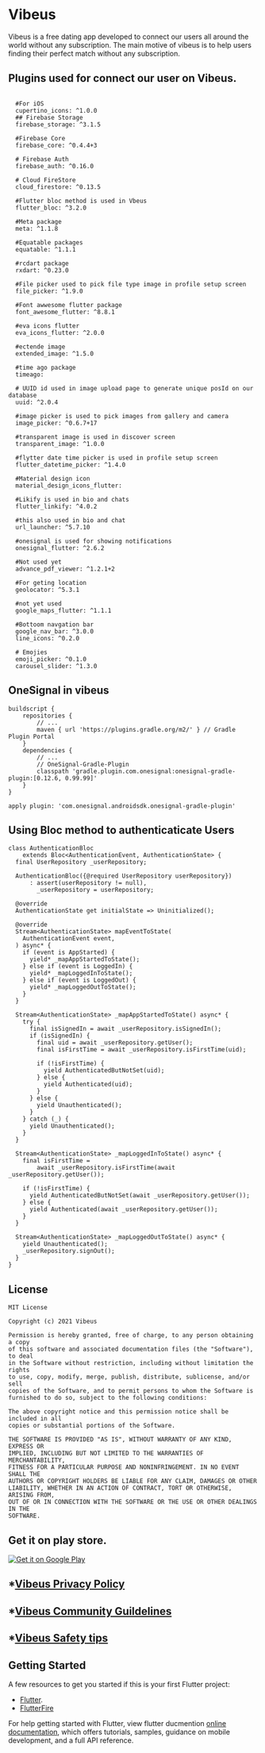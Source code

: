 # Vibeus
Vibeus is a free dating app developed to connect our users all around the world without any subscription.
The main motive of vibeus is to help users finding their perfect match without any subscription.


## Plugins used for connect our user on Vibeus.
```Pluguns Used in Vibeus
  
  #For iOS
  cupertino_icons: ^1.0.0
  ## Firebase Storage
  firebase_storage: ^3.1.5
  
  #Firebase Core
  firebase_core: ^0.4.4+3
  
  # Firebase Auth
  firebase_auth: ^0.16.0
  
  # Cloud FireStore
  cloud_firestore: ^0.13.5
  
  #Flutter bloc method is used in Vbeus
  flutter_bloc: ^3.2.0
  
  #Meta package
  meta: ^1.1.8
  
  #Equatable packages
  equatable: ^1.1.1
  
  #rcdart package
  rxdart: ^0.23.0
  
  #File picker used to pick file type image in profile setup screen
  file_picker: ^1.9.0
  
  #Font awwesome flutter package
  font_awesome_flutter: ^8.8.1
  
  #eva icons flutter
  eva_icons_flutter: ^2.0.0
  
  #ectende image
  extended_image: ^1.5.0
  
  #time ago package
  timeago: 
  
  # UUID id used in image upload page to generate unique posId on our database
  uuid: ^2.0.4
  
  #image picker is used to pick images from gallery and camera
  image_picker: ^0.6.7+17
  
  #transparent image is used in discover screen
  transparent_image: ^1.0.0
  
  #flytter date time picker is used in profile setup screen
  flutter_datetime_picker: ^1.4.0
  
  #Material design icon
  material_design_icons_flutter:
  
  #Likify is used in bio and chats
  flutter_linkify: ^4.0.2
  
  #this also used in bio and chat
  url_launcher: ^5.7.10
  
  #onesignal is used for showing notifications
  onesignal_flutter: ^2.6.2
  
  #Not used yet
  advance_pdf_viewer: ^1.2.1+2
  
  #For geting location 
  geolocator: ^5.3.1
  
  #not yet used
  google_maps_flutter: ^1.1.1
  
  #Bottoom navgation bar
  google_nav_bar: ^3.0.0
  line_icons: ^0.2.0
  
  # Emojies
  emoji_picker: ^0.1.0
  carousel_slider: ^1.3.0
```
## OneSignal in vibeus
```
buildscript {
    repositories {
        // ...
        maven { url 'https://plugins.gradle.org/m2/' } // Gradle Plugin Portal
    }
    dependencies {
        // ...
        // OneSignal-Gradle-Plugin
        classpath 'gradle.plugin.com.onesignal:onesignal-gradle-plugin:[0.12.6, 0.99.99]'
    }
}

apply plugin: 'com.onesignal.androidsdk.onesignal-gradle-plugin'
```

## Using Bloc method to authenticaticate Users
```
class AuthenticationBloc
    extends Bloc<AuthenticationEvent, AuthenticationState> {
  final UserRepository _userRepository;

  AuthenticationBloc({@required UserRepository userRepository})
      : assert(userRepository != null),
        _userRepository = userRepository;

  @override
  AuthenticationState get initialState => Uninitialized();

  @override
  Stream<AuthenticationState> mapEventToState(
    AuthenticationEvent event,
  ) async* {
    if (event is AppStarted) {
      yield* _mapAppStartedToState();
    } else if (event is LoggedIn) {
      yield* _mapLoggedInToState();
    } else if (event is LoggedOut) {
      yield* _mapLoggedOutToState();
    }
  }

  Stream<AuthenticationState> _mapAppStartedToState() async* {
    try {
      final isSignedIn = await _userRepository.isSignedIn();
      if (isSignedIn) {
        final uid = await _userRepository.getUser();
        final isFirstTime = await _userRepository.isFirstTime(uid);

        if (!isFirstTime) {
          yield AuthenticatedButNotSet(uid);
        } else {
          yield Authenticated(uid);
        }
      } else {
        yield Unauthenticated();
      }
    } catch (_) {
      yield Unauthenticated();
    }
  }

  Stream<AuthenticationState> _mapLoggedInToState() async* {
    final isFirstTime =
        await _userRepository.isFirstTime(await _userRepository.getUser());

    if (!isFirstTime) {
      yield AuthenticatedButNotSet(await _userRepository.getUser());
    } else {
      yield Authenticated(await _userRepository.getUser());
    }
  }

  Stream<AuthenticationState> _mapLoggedOutToState() async* {
    yield Unauthenticated();
    _userRepository.signOut();
  }
}
```

## License
```
MIT License

Copyright (c) 2021 Vibeus

Permission is hereby granted, free of charge, to any person obtaining a copy
of this software and associated documentation files (the "Software"), to deal
in the Software without restriction, including without limitation the rights
to use, copy, modify, merge, publish, distribute, sublicense, and/or sell
copies of the Software, and to permit persons to whom the Software is
furnished to do so, subject to the following conditions:

The above copyright notice and this permission notice shall be included in all
copies or substantial portions of the Software.

THE SOFTWARE IS PROVIDED "AS IS", WITHOUT WARRANTY OF ANY KIND, EXPRESS OR
IMPLIED, INCLUDING BUT NOT LIMITED TO THE WARRANTIES OF MERCHANTABILITY,
FITNESS FOR A PARTICULAR PURPOSE AND NONINFRINGEMENT. IN NO EVENT SHALL THE
AUTHORS OR COPYRIGHT HOLDERS BE LIABLE FOR ANY CLAIM, DAMAGES OR OTHER
LIABILITY, WHETHER IN AN ACTION OF CONTRACT, TORT OR OTHERWISE, ARISING FROM,
OUT OF OR IN CONNECTION WITH THE SOFTWARE OR THE USE OR OTHER DEALINGS IN THE
SOFTWARE.
```
## Get it on play store.
<a href="https://play.google.com/store/apps/details?id=com.vc.vibeus&pcampaignid=pcampaignidMKT-Other-global-all-co-prtnr-py-PartBadge-Mar2515-1">
<img alt="Get it on Google Play" src="https://play.google.com/intl/en_us/badges/static/images/badges/en_badge_web_generic.png" />	</a>

## *[Vibeus Privacy Policy](https://github.com/vibeus-con/vibeusprivacy/blob/main/Privacy.md)

## *[Vibeus Community Guildelines](https://github.com/vibeus-con/vibeus-con/blob/main/CommunityGuidelines.md)

## *[Vibeus Safety tips](https://github.com/vibeus-con/vibeus-con/blob/main/SafetyTips.md)

## Getting Started


A few resources to get you started if this is your first Flutter project:

- [Flutter](https://flutter.dev).
- [FlutterFire](https://firebase.flutter.dev/)

For help getting started with Flutter, view flutter ducmention
[online documentation](https://flutter.dev/docs), which offers tutorials,
samples, guidance on mobile development, and a full API reference.

